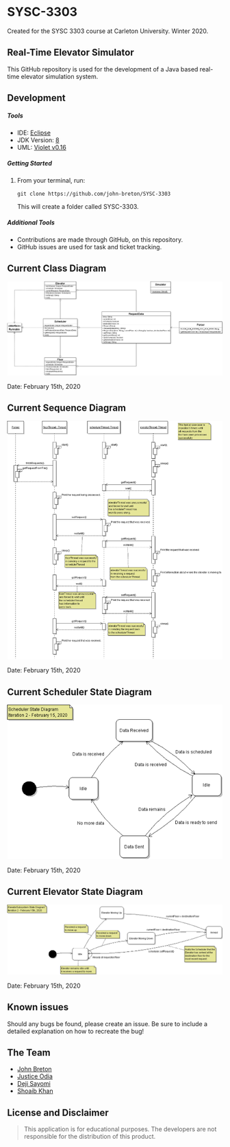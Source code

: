 # SYSC-3303
Created for the SYSC 3303 course at Carleton University. Winter 2020.

## Real-Time Elevator Simulator

This GitHub repository is used for the development of a Java based real-time elevator simulation system.

## Development

##### Tools

- IDE: [Eclipse](https://www.eclipse.org/downloads/packages/release/2019-09/r/eclipse-ide-java-developers)
- JDK Version: [8](https://www.oracle.com/technetwork/java/javase/downloads/jdk8-downloads-2133151.html)
- UML: [Violet v0.16](http://www.horstmann.com/violet/violet-0.16c.jar)

##### Getting Started

1. From your terminal, run:
   ```
   git clone https://github.com/john-breton/SYSC-3303
   ```
   This will create a folder called SYSC-3303.

##### Additional Tools

- Contributions are made through GitHub, on this repository.
- GitHub issues are used for task and ticket tracking.

## Current Class Diagram

<p style="text-align:right">
<img src="documentation/Iteration 2/UML Images/UMLClassDiagram.png" alt="Class Diagram">
</p>
Date: February 15th, 2020

## Current Sequence Diagram

<p style="text-align:right">
<img src="documentation/Iteration 2/UML Images/UMLSequenceDiagram.png" alt="Sequence Diagram">
</p>
Date: February 15th, 2020

## Current Scheduler State Diagram
<p style="text-align:right">
<img src="documentation/Iteration 2/State Diagram Images/SchedulerStateDiagram.png" alt="Scheduler State Diagram">
</p>
Date: February 15th, 2020

## Current Elevator State Diagram
<p style="text-align:right">
<img src="documentation/Iteration 2/State Diagram Images/ElevatorSubSystemStateDiagram.png" alt="Elevator State Diagram">
</p>
Date: February 15th, 2020

## Known issues

Should any bugs be found, please create an issue. Be sure to include a detailed explanation on how to recreate the bug!

## The Team

- [John Breton](https://github.com/john-breton)
- [Justice Odia](https://github.com/oyenmwen)
- [Deji Sayomi](https://github.com/dejisayomi)
- [Shoaib Khan](https://github.com/shoaibkhan17)

## License and Disclaimer

> This application is for educational purposes. The developers are not responsible for the distribution of this product.
